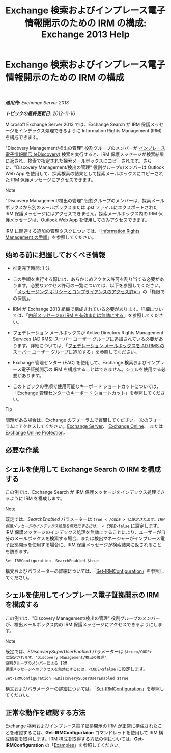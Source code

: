 ﻿---
title: 'Exchange 検索およびインプレース電子情報開示のための IRM の構成: Exchange 2013 Help'
TOCTitle: Exchange 検索およびインプレース電子情報開示のための IRM の構成
ms:assetid: d96790e9-93ad-4a56-b90f-2dbfa2f2073c
ms:mtpsurl: https://technet.microsoft.com/ja-jp/library/Gg588319(v=EXCHG.150)
ms:contentKeyID: 49896505
ms.date: 04/24/2018
mtps_version: v=EXCHG.150
ms.translationtype: HT
---

# Exchange 検索およびインプレース電子情報開示のための IRM の構成

 

_**適用先:** Exchange Server 2013_

_**トピックの最終更新日:** 2012-11-16_

Microsoft Exchange Server 2013 では、Exchange Search が IRM 保護メッセージをインデックス処理できるように Information Rights Management (IRM) を構成できます。

"Discovery Management/検出の管理" 役割グループのメンバーが [インプレース電子情報開示 (eDiscovery)](in-place-ediscovery-exchange-2013-help.md) 検索を実行すると、IRM 保護メッセージが検索結果に返され、検索で指定された探索メールボックスにコピーされます。さらに、"Discovery Management/検出の管理" 役割グループのメンバーは Outlook Web App を使用して、探索検索の結果として探索メールボックスにコピーされた IRM 保護メッセージにアクセスできます。


> [!NOTE]
> "Discovery Management/検出の管理" 役割グループのメンバーは、探索メールボックスから別のメールボックスまたは .pst ファイルにエクスポートされた IRM 保護メッセージにはアクセスできません。探索メールボックス内の IRM 保護メッセージは、Outlook Web App を使用してのみアクセスできます。



IRM に関連する追加の管理タスクについては、「[Information Rights Management の手順](information-rights-management-procedures-exchange-2013-help.md)」を参照してください。

## 始める前に把握しておくべき情報

  - 推定完了時間: 1 分。

  - この手順を実行する際には、あらかじめアクセス許可を割り当てる必要があります。必要なアクセス許可の一覧については、以下を参照してください。「[メッセージング ポリシーとコンプライアンスのアクセス許可](messaging-policy-and-compliance-permissions-exchange-2013-help.md)」の「権限での保護」。

  - IRM が Exchange 2013 組織で構成されている必要があります。詳細については、「[内部メッセージの IRM を有効または無効にする](enable-or-disable-irm-for-internal-messages-exchange-2013-help.md)」を参照してください。

  - フェデレーション メールボックスが Active Directory Rights Management Services (AD RMS) スーパー ユーザー グループに追加されている必要があります。詳細については、「[フェデレーション メールボックスを AD RMS のスーパー ユーザー グループに追加する](add-the-federation-mailbox-to-the-ad-rms-super-users-group-exchange-2013-help.md)」を参照してください。

  - Exchange 管理センター (EAC) を使用して、Exchange 検索およびインプレース電子証拠開示の IRM を構成することはできません。シェルを使用する必要があります。

  - このトピックの手順で使用可能なキーボード ショートカットについては、「[Exchange 管理センターのキーボード ショートカット](keyboard-shortcuts-in-the-exchange-admin-center-exchange-online-protection-help.md)」を参照してください。


> [!TIP]
> 問題がある場合は、Exchange のフォーラムで質問してください。 次のフォーラムにアクセスしてください。<A href="https://go.microsoft.com/fwlink/p/?linkid=60612">Exchange Server</A>、 <A href="https://go.microsoft.com/fwlink/p/?linkid=267542">Exchange Online</A>、 または <A href="https://go.microsoft.com/fwlink/p/?linkid=285351">Exchange Online Protection</A>。



## 必要な作業

## シェルを使用して Exchange Search の IRM を構成する

この例では、Exchange Search が IRM 保護メッセージをインデックス処理できるように IRM を構成します。


> [!NOTE]
> 既定では、<EM>SearchEnabled</EM> パラメーターは <CODE>$true</CODE> に設定されます。IRM 保護メッセージのインデックス処理を無効にするには、<CODE>$false</CODE> に設定します。IRM 保護メッセージのインデックス処理を無効にすることにより、ユーザーが自分のメールボックスを検索する場合、または検出マネージャーがインプレース電子証拠開示を使用する場合に、IRM 保護メッセージが検索結果に返されることを防ぎます。



    Set-IRMConfiguration -SearchEnabled $true

構文およびパラメーターの詳細については、「[Set-IRMConfiguration](https://technet.microsoft.com/ja-jp/library/dd979792\(v=exchg.150\))」を参照してください。

## シェルを使用してインプレース電子証拠開示の IRM を構成する

この例では、"Discovery Management/検出の管理" 役割グループのメンバーが、検出メールボックス内の IRM 保護メッセージにアクセスできるようにします。


> [!NOTE]
> 既定では、<EM>EDiscoverySuperUserEnabled</EM> パラメーターは <CODE>$true</CODE> に設定されます。"Discovery Management/検出の管理" 役割グループのメンバーによる IRM 保護メッセージへのアクセスを無効にするには、<CODE>$false</CODE> に設定します。



    Set-IRMConfiguration -EDiscoverySuperUserEnabled $true

構文およびパラメーターの詳細については、「[Set-IRMConfiguration](https://technet.microsoft.com/ja-jp/library/dd979792\(v=exchg.150\))」を参照してください。

## 正常な動作を確認する方法

Exchange 検索およびインプレース電子証拠開示の IRM が正常に構成されたことを確認するには、**Get-IRMConfigurtaion** コマンドレットを使用して IRM 構成情報を取得します。IRM 構成を取得する方法の例については、**Get-IRMConfiguration** の「[Examples](https://technet.microsoft.com/ja-jp/e1821219-fe18-4642-a9c2-58eb0aadd61a\(exchg.150\)#examples)」を参照してください。


